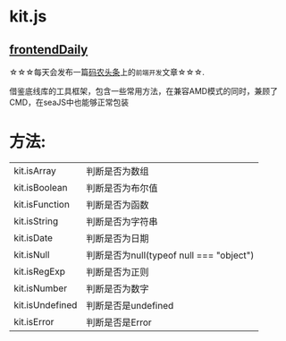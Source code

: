 # kit.js

## [frontendDaily](https://github.com/kujian/frontendDaily/issues) 
☆☆☆每天会发布一篇[码农头条](http://hao.caibaojian.com)上的`前端开发`文章☆☆☆.

借鉴底线库的工具框架，包含一些常用方法，在兼容AMD模式的同时，兼顾了CMD，在seaJS中也能够正常包装

# 方法:
<table>
<tr>
	<td>kit.isArray </td> <td>判断是否为数组</td>
</tr>
<tr>
	<td>kit.isBoolean</td> <td>判断是否为布尔值</td>
</tr>
<tr>
	<td>kit.isFunction</td> <td>判断是否为函数</td>
</tr>
<tr>
	<td>kit.isString</td> <td>判断是否为字符串</td>
</tr>
<tr>
	<td>kit.isDate</td> <td>判断是否为日期</td>
</tr>
<tr>
	<td>kit.isNull</td> <td>判断是否为null(typeof null === "object")</td>
</tr>
<tr>
	<td>kit.isRegExp</td> <td>判断是否为正则</td>
</tr>
<tr>
	<td>kit.isNumber</td> <td>判断是否为数字</td>
</tr>
<tr>
	<td>kit.isUndefined</td> <td>判断是否是undefined</td>
</tr>
<tr>
	<td>kit.isError</td> <td>判断是否是Error</td>
</tr>
</table>
